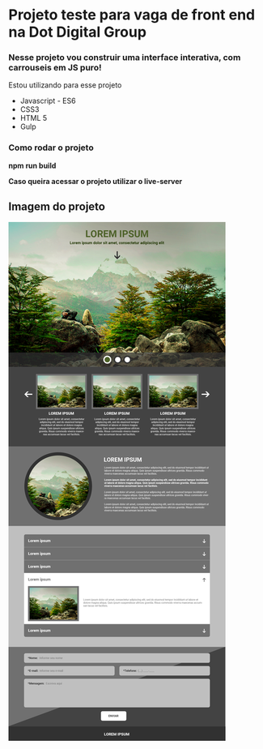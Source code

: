 # Projeto teste para vaga de front end na Dot Digital Group

### Nesse projeto vou construir uma interface interativa, com carrouseis em JS puro!

Estou utilizando para esse projeto

<ul>
    <li>Javascript - ES6</li>
    <li>CSS3</li>
    <li>HTML 5</li>
    <li>Gulp</li>
</ul>

### Como rodar o projeto

**npm run build**

**Caso queira acessar o projeto utilizar o live-server**

## Imagem do projeto

<img src="./src/assets/full-project.png">
